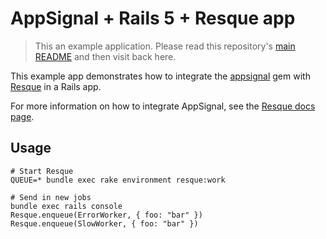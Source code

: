 # AppSignal + Rails 5 + Resque app

> This an example application. Please read this repository's [main
  README](../../blob/master/README.md) and then visit back here.

This example app demonstrates how to integrate the [appsignal][appsignal-gem]
gem with [Resque] in a Rails app.

For more information on how to integrate AppSignal, see the [Resque docs page].

## Usage

```
# Start Resque
QUEUE=* bundle exec rake environment resque:work

# Send in new jobs
bundle exec rails console
Resque.enqueue(ErrorWorker, { foo: "bar" })
Resque.enqueue(SlowWorker, { foo: "bar" })
```

[appsignal-gem]: https://github.com/appsignal/appsignal-ruby
[Resque]: https://github.com/resque/resque
[Resque docs page]: https://docs.appsignal.com/ruby/integrations/resque.html
